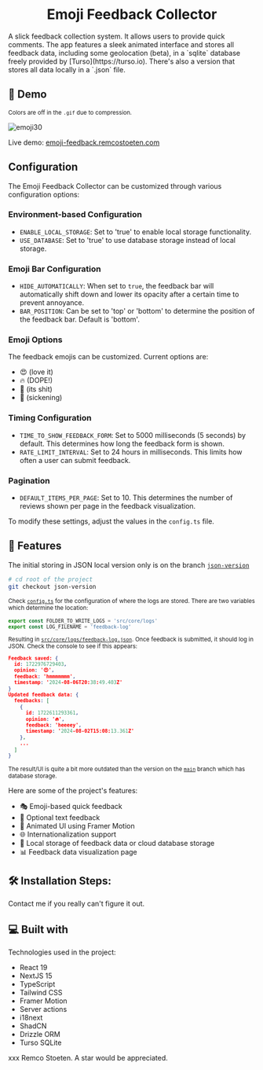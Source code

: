 <h1 align="center" id="title">Emoji Feedback Collector</h1>

<p id="description">A slick feedback collection system. It allows users to provide quick comments. The app features a sleek animated interface and stores all feedback data, including some geolocation (beta), in a `sqlite` database freely provided by [Turso](https://turso.io). There's also a version that stores all data locally in a `.json`  file.</p>

<h2>🚀 Demo</h2>

<small>Colors are off in the `.gif` due to compression.</small>


![emoji30](https://github.com/user-attachments/assets/c0459540-954b-422f-9eec-5afe4c33c0eb)



Live demo: [emoji-feedback.remcostoeten.com](https://emoji-survey.remcostoeten.com/)

## Configuration

The Emoji Feedback Collector can be customized through various configuration options:

### Environment-based Configuration

- ```ENABLE_LOCAL_STORAGE```: Set to 'true' to enable local storage functionality.
- ```USE_DATABASE```: Set to 'true' to use database storage instead of local storage.

### Emoji Bar Configuration

- ```HIDE_AUTOMATICALLY```: When set to ```true```, the feedback bar will automatically shift down and lower its opacity after a certain time to prevent annoyance.
- ```BAR_POSITION```: Can be set to 'top' or 'bottom' to determine the position of the feedback bar. Default is 'bottom'.

### Emoji Options

The feedback emojis can be customized. Current options are:

- 😍 (love it)
- 🔥 (DOPE!)
- 💩 (its shit)
- 🤮 (sickening)

### Timing Configuration

- ```TIME_TO_SHOW_FEEDBACK_FORM```: Set to 5000 milliseconds (5 seconds) by default. This determines how long the feedback form is shown.
- ```RATE_LIMIT_INTERVAL```: Set to 24 hours in milliseconds. This limits how often a user can submit feedback.

### Pagination

- ```DEFAULT_ITEMS_PER_PAGE```: Set to 10. This determines the number of reviews shown per page in the feedback visualization.

To modify these settings, adjust the values in the ```config.ts``` file.

<h2>🧐 Features</h2>


The initial storing in JSON local version only is on the branch [`json-version`](command:_github.copilot.openSymbolFromReferences?%5B%22json-version%22%2C%5B%7B%22uri%22%3A%7B%22%24mid%22%3A1%2C%22fsPath%22%3A%22%2Fhome%2Fremcostoeten%2Fdevelopment%2Femoji-feedback%2FREADME.md%22%2C%22external%22%3A%22file%3A%2F%2F%2Fhome%2Fremcostoeten%2Fdevelopment%2Femoji-feedback%2FREADME.md%22%2C%22path%22%3A%22%2Fhome%2Fremcostoeten%2Fdevelopment%2Femoji-feedback%2FREADME.md%22%2C%22scheme%22%3A%22file%22%7D%2C%22pos%22%3A%7B%22line%22%3A3%2C%22character%22%3A93%7D%7D%5D%5D "Go to definition")

```bash
# cd root of the project
git checkout json-version
```

<small>Check [`config.ts`](command:_github.copilot.openSymbolFromReferences?%5B%22config.ts%22%2C%5B%7B%22uri%22%3A%7B%22%24mid%22%3A1%2C%22fsPath%22%3A%22%2Fhome%2Fremcostoeten%2Fdevelopment%2Femoji-feedback%2FREADME.md%22%2C%22external%22%3A%22file%3A%2F%2F%2Fhome%2Fremcostoeten%2Fdevelopment%2Femoji-feedback%2FREADME.md%22%2C%22path%22%3A%22%2Fhome%2Fremcostoeten%2Fdevelopment%2Femoji-feedback%2FREADME.md%22%2C%22scheme%22%3A%22file%22%7D%2C%22pos%22%3A%7B%22line%22%3A22%2C%22character%22%3A15%7D%7D%5D%5D "Go to definition") for the configuration of where the logs are stored. There are two variables which determine the location:

```typescript
export const FOLDER_TO_WRITE_LOGS = 'src/core/logs'
export const LOG_FILENAME = 'feedback-log'
```

Resulting in [`src/core/logs/feedback-log.json`](command:_github.copilot.openSymbolFromReferences?%5B%22src%2Fcore%2Flogs%2Ffeedback-log.json%22%2C%5B%7B%22uri%22%3A%7B%22%24mid%22%3A1%2C%22fsPath%22%3A%22%2Fhome%2Fremcostoeten%2Fdevelopment%2Femoji-feedback%2FREADME.md%22%2C%22external%22%3A%22file%3A%2F%2F%2Fhome%2Fremcostoeten%2Fdevelopment%2Femoji-feedback%2FREADME.md%22%2C%22path%22%3A%22%2Fhome%2Fremcostoeten%2Fdevelopment%2Femoji-feedback%2FREADME.md%22%2C%22scheme%22%3A%22file%22%7D%2C%22pos%22%3A%7B%22line%22%3A25%2C%22character%22%3A37%7D%7D%5D%5D "Go to definition"). Once feedback is submitted, it should log in JSON. Check the console to see if this appears:

```json
Feedback saved: {
  id: 1722976729403,
  opinion: '😍',
  feedback: 'hmmmmmmm',
  timestamp: '2024-08-06T20:38:49.403Z'
}
Updated feedback data: {
  feedbacks: [
    {
      id: 1722611293361,
      opinion: '🔥',
      feedback: 'heeeey',
      timestamp: '2024-08-02T15:08:13.361Z'
    },
    ...
  ]
}
```

The result/UI is quite a bit more outdated than the version on the [`main`](command:_github.copilot.openSymbolFromReferences?%5B%22main%22%2C%5B%7B%22uri%22%3A%7B%22%24mid%22%3A1%2C%22fsPath%22%3A%22%2Fhome%2Fremcostoeten%2Fdevelopment%2Femoji-feedback%2FREADME.md%22%2C%22external%22%3A%22file%3A%2F%2F%2Fhome%2Fremcostoeten%2Fdevelopment%2Femoji-feedback%2FREADME.md%22%2C%22path%22%3A%22%2Fhome%2Fremcostoeten%2Fdevelopment%2Femoji-feedback%2FREADME.md%22%2C%22scheme%22%3A%22file%22%7D%2C%22pos%22%3A%7B%22line%22%3A49%2C%22character%22%3A72%7D%7D%5D%5D "Go to definition") branch which has database storage.</small>

Here are some of the project's features:

- 🎭 Emoji-based quick feedback
- 📝 Optional text feedback
- 🎨 Animated UI using Framer Motion
- 🌐 Internationalization support
- 💾 Local storage of feedback data or cloud database storage
- 📊 Feedback data visualization page

<h2>🛠️ Installation Steps:</h2>

Contact me if you really can't figure it out.

<h2>💻 Built with</h2>

Technologies used in the project:

- React 19
- NextJS 15
- TypeScript
- Tailwind CSS
- Framer Motion
- Server actions
- i18next
- ShadCN
- Drizzle ORM
- Turso SQLite

xxx Remco Stoeten. A star would be appreciated.
